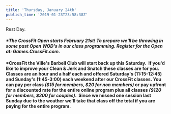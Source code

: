 ```yaml
---
title: 'Thursday, January 24th'
publish_time: '2019-01-23T23:58:38Z'
---
```


Rest Day.

#### ***\*The CrossFit Open starts February 21st! To prepare we'll be throwing in some past Open WOD's in our class programming. Register for the Open at: Games.CrossFit.com.***

#### **\*CrossFit the Ville's Barbell Club will start back up this Saturday.  If you'd like to improve your Clean & Jerk and Snatch these classes are for you.** **Classes are an hour and a half each and offered Saturday's (11:15-12:45) and Sunday's (1:45-3:00) each weekend after our CrossFit classes. You can pay per class *(\$15 for members, \$20 for non members)* or pay upfront for a discounted rate for the entire online program plus all classes *(\$120 for members, \$200 for couples)*.  Since we missed one session last Sunday due to the weather we'll take that class off the total if you are paying for the entire program.**
